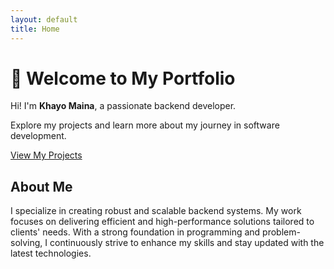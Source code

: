 ```yaml
---
layout: default
title: Home
---
```


<div class="home">
  <div class="hero">
    <h1>👋 Welcome to My Portfolio</h1>
    <p>Hi! I'm <strong>Khayo Maina</strong>, a passionate backend developer.</p>
    <p>Explore my projects and learn more about my journey in software development.</p>
    <a href="/projects" class="btn-primary">View My Projects</a>
  </div>
  <div class="about-me">
    <h2>About Me</h2>
    <p>I specialize in creating robust and scalable backend systems. My work focuses on delivering efficient and high-performance solutions tailored to clients' needs. With a strong foundation in programming and problem-solving, I continuously strive to enhance my skills and stay updated with the latest technologies.</p>
  </div>
</div>
